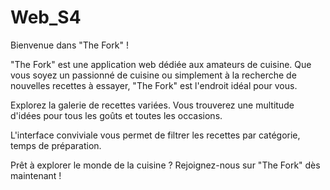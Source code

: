 # Web_S4
Bienvenue dans "The Fork" !

"The Fork" est une application web dédiée aux amateurs de cuisine. Que vous soyez un passionné de cuisine ou simplement à la recherche de nouvelles recettes à essayer, "The Fork" est l'endroit idéal pour vous.

Explorez la galerie de recettes variées. Vous trouverez une multitude d'idées pour tous les goûts et toutes les occasions.

L'interface conviviale vous permet de filtrer les recettes par catégorie, temps de préparation.

Prêt à explorer le monde de la cuisine ? Rejoignez-nous sur "The Fork" dès maintenant !
